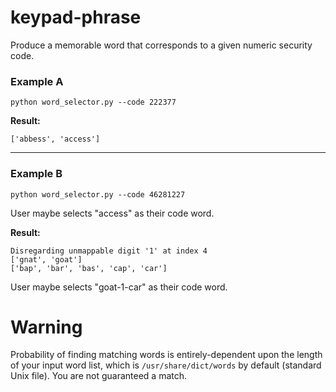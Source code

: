 # keypad-phrase
Produce a memorable word that corresponds to a given numeric security code.


### Example A

`python word_selector.py --code 222377`

**Result:** 
```
['abbess', 'access']
```

---

### Example B

`python word_selector.py --code 46281227`

User maybe selects "access" as their code word.

**Result:** 
```
Disregarding unmappable digit '1' at index 4
['gnat', 'goat']
['bap', 'bar', 'bas', 'cap', 'car']
```

User maybe selects "goat-1-car" as their code word.

# Warning

Probability of finding matching words is entirely-dependent upon the length of your input word list, which is `/usr/share/dict/words` by default (standard Unix file). You are not guaranteed a match.
